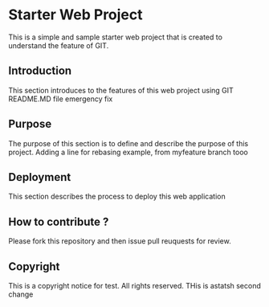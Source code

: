 # Starter Web Project

This is a simple and sample starter web project that is created to understand the feature of GIT.

## Introduction

This section introduces to the features of this web project using GIT README.MD file
emergency fix
## Purpose

The purpose of this section is to define and describe the purpose of this project.
Adding a line for rebasing example, from myfeature branch tooo
## Deployment

This section describes the process to deploy this web application
## How to contribute ?

 Please fork this repository and then issue pull reuquests for review.

## Copyright

This is a copyright notice for test. All rights reserved.
THis is astatsh second change
